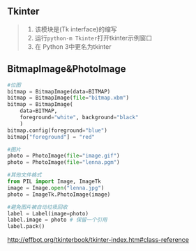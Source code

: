Tkinter
---
>1. 该模块是(Tk interface)的缩写
>1. 运行`python-m Tkinter`打开tkinter示例窗口
>1. 在 Python 3中更名为tkinter


## BitmapImage&PhotoImage  

```python
#位图
bitmap = BitmapImage(data=BITMAP)
bitmap = BitmapImage(file="bitmap.xbm")
bitmap = BitmapImage(
    data=BITMAP,
    foreground="white", background="black"
    )
bitmap.config(foreground="blue")
bitmap["foreground"] = "red"

#图片
photo = PhotoImage(file="image.gif")
photo = PhotoImage(file="lenna.pgm")

#其他文件格式
from PIL import Image, ImageTk
image = Image.open("lenna.jpg")
photo = ImageTk.PhotoImage(image)

#避免图片被自动垃圾回收
label = Label(image=photo)
label.image = photo # 保留一个引用
label.pack()
```


http://effbot.org/tkinterbook/tkinter-index.htm#class-reference

